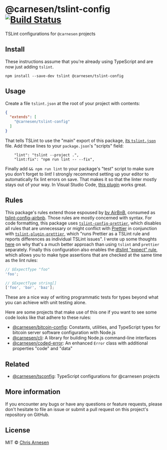 # @carnesen/tslint-config [![Build Status](https://travis-ci.com/carnesen/tslint-config.svg?branch=master)](https://travis-ci.com/carnesen/tslint-config)

TSLint configurations for `@carnesen` projects

## Install

These instructions assume that you're already using TypeScript and are now just adding `tslint`.

```
npm install --save-dev tslint @carnesen/tslint-config
```

## Usage
Create a file `tslint.json` at the root of your project with contents:

```json
{
  "extends": [
    "@carnesen/tslint-config"
  ]
}
```
That tells TSLint to use the "main" export of this package, [its `tslint.json`](tslint.json) file. Add these lines to your `package.json`'s "scripts" field:
```
    "lint": "tslint --project .",
    "lint:fix": "npm run lint -- --fix",
```
Finally add `&& npm run lint` to your package's "test" script to make sure you don't forget to lint! I strongly recommend setting up your editor to automatically fix lint errors on save. That makes it so that the linter mostly stays out of your way. In Visual Studio Code, [this plugin](https://marketplace.visualstudio.com/items?itemName=eg2.tslint) works great.

## Rules
This package's rules extend those espoused by [by AirBnB](https://github.com/airbnb/javascript), consumed as [tslint-config-airbnb](https://www.npmjs.com/package/tslint-config-airbnb). Those rules are mostly concerned with syntax. For code formatting, this package uses [`tslint-config-prettier`](https://github.com/alexjoverm/tslint-config-prettier), which disables all rules that are unnecessary or might conflict with [Prettier](https://prettier.io/) in conjunction with [`tslint-plugin-prettier`](https://github.com/ikatyang/tslint-plugin-prettier), which "runs Prettier as a TSLint rule and reports differences as individual TSLint issues". I wrote up some thoughts [here](https://github.com/googleapis/google-cloud-node/issues/2842#issuecomment-425229710) on why that's a much better approach than using `tslint` and `prettier` separately. Finally this configuration also enables the [dtslint "expect" rule](https://github.com/Microsoft/dtslint/blob/4539c93657ea93e96eff84aa835422f6eed3e3b7/src/rules/expectRule.ts), which allows you to make type assertions that are checked at the same time as the lint rules:

```ts
// $ExpectType "foo"
'foo';

// $ExpectType string[]
['foo', 'bar', 'baz'];
```
These are a nice way of writing programmatic tests for types beyond what you can achieve with unit testing alone.

Here are some projects that make use of this one if you want to see some code looks like that adhere to these rules:
- [@carnesen/bitcoin-config](https://github.com/carnesen/bitcoin-config): Constants, utilities, and TypeScript types for bitcoin server software configuration with Node.js
- [@carnesen/cli](https://github.com/carnesen/cli): A library for building Node.js command-line interfaces
- [@carnesen/coded-error](https://github.com/carnesen/coded-error): An enhanced `Error` class with additional properties "code" and "data"

## Related
- [@carnesen/tsconfig](https://github.com/carnesen/tsconfig): TypeScript configurations for @carnesen projects

## More information
If you encounter any bugs or have any questions or feature requests, please don't hesitate to file an issue or submit a pull request on this project's repository on GitHub.

## License

MIT © [Chris Arnesen](https://www.carnesen.com)
